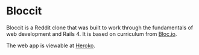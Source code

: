 # Bloccit

Bloccit is a Reddit clone that was built to work through the fundamentals of web development and Rails 4.  It is based on curriculum from [Bloc.io](bloc.io).

The web app is viewable at [Heroko](https://ram0n-luis-bloccit.herokuapp.com/).
